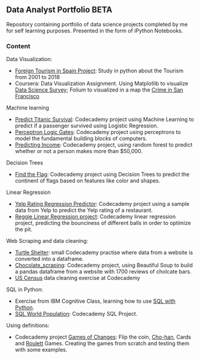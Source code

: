 ## Data Analyst Portfolio ****BETA****

Repository containing portfolio of data science projects completed by me for self learning purposes. Presented in the form of iPython Notebooks.


### Content


Data Visualization:
- [Foreign Tourism in Spain Project](https://github.com/sgarciapuga/portfolio/blob/master/spaintourism/SpainTourism.ipynb): Study in python about the Tourism from 2001 to 2018
- Coursera: Data Visualization Assignment. Using Matplotlib to visualize [Data Science Survey](https://github.com/sgarciapuga/portfolio/blob/master/Data_Visualization/Survey_Data_Visualization.ipynb); Folium to visualized in a map the [Crime in San Francisco](https://github.com/sgarciapuga/portfolio/blob/master/Data_Visualization/Survey_Data_Visualization.ipynb)

Machine learning
- [Predict Titanic Survival](https://github.com/sgarciapuga/portfolio/blob/master/titanic/Titanic.ipynb): Codecademy project using Machine Learning to predict if a passenger survived using Logistic Regression.
- [Perceptron Logic Gates](https://github.com/sgarciapuga/portfolio/blob/master/Perceptron_Logic_Gates/Perceptron_Logic_Gates.ipynb): Codecademy project using perceptrons to model the fundamental building blocks of computers.
- [Predicting Income](https://github.com/sgarciapuga/portfolio/blob/master/Predicting_Income_with_Random_Forests/Predicting_Income_Random_Forest.ipynb): Codecademy project, using random forest to predict whether or not a person makes more than $50,000.

Decision Trees
- [Find the Flag](https://github.com/sgarciapuga/portfolio/blob/master/find_the_flag/Find_The_Flag.ipynb): Codecademy project using Decision Trees to predict the continent of flags based on features like color and shapes.

Linear Regression
- [Yelp Rating Regression Predictor](https://github.com/sgarciapuga/portfolio/blob/master/yelp_regression/yelp_regression.ipynb): Codecademy project using a sample data from Yelp to predict the Yelp rating of a restaurant.
- [Reggie Linear Regression project](https://github.com/sgarciapuga/portfolio/blob/master/Reggies_Linear_Regression/Reggie_Linear_Regression_Skeleton.ipynb): Codecademy linear regression project, predicting the bounciness of different balls in order to optimize the pit.

Web Scraping and data cleaning:
- [Turtle Shelter](https://github.com/sgarciapuga/portfolio/blob/master/Web_scraping/Turtle_Shelter.ipynb): small Codecademy practise where data from a website is converted into a dataframe.
- [Chocolate_scraping](https://github.com/sgarciapuga/portfolio/blob/master/Web_scraping/Chocolate_Scraping.ipynb): Codecademy project, using Beautiful Soup to build a pandas dataframe from a website with 1700 reviews of cholcate bars.
- [US Census](https://github.com/sgarciapuga/portfolio/blob/master/us_census/US_Census.ipynb) data cleaning exercise at Codecademy

SQL in Python:
- Exercise from IBM Cognitive Class, learning how to use [SQL with Python](https://github.com/sgarciapuga/portfolio/blob/master/SQL_Python/DB0201EN-Week4-2-2-PeerAssign-v5-py.ipynb).
- [SQL World Population](https://github.com/sgarciapuga/portfolio/blob/master/World_Population_SQL_Practice/SQL%20World%20Population.ipynb): Codecademy SQL Project.

Using definitions:
- Codecademy project [Games of Changes](https://github.com/sgarciapuga/portfolio/blob/master/Games_Of_Chance/Games%20of%20Chance.ipynb): Flip the coin, [Cho-han](https://en.wikipedia.org/wiki/Ch%C5%8D-han), Cards and [Roulett](https://en.wikipedia.org/wiki/Roulette) Games. Creating the games from scratch and testing them with some examples.